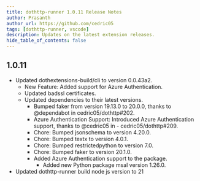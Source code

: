 ```yaml
---
title: dothttp-runner 1.0.11 Release Notes
author: Prasanth
author_url: https://github.com/cedric05
tags: [dothttp-runner, vscode]
description: Updates on the latest extension releases.
hide_table_of_contents: false
---
```


## 1.0.11

- Updated dothextensions-build/cli to version 0.0.43a2.
    - New Feature: Added support for Azure Authentication.
    - Updated badssl certificates.
    - Updated dependencies to their latest versions.
        - Bumped faker from version 19.13.0 to 20.0.0, thanks to @dependabot in cedric05/dothttp#202.
        - Azure Authentication Support: Introduced Azure Authentication support, thanks to @cedric05 in - cedric05/dothttp#209.
        - Chore: Bumped jsonschema to version 4.20.0.
        - Chore: Bumped textx to version 4.0.1.
        - Chore: Bumped restrictedpython to version 7.0.
        - Chore: Bumped faker to version 20.1.0.
        - Added Azure Authentication support to the package.
            - Added new Python package msal version 1.26.0.
- Updated dothttp-runner build node js version to 21